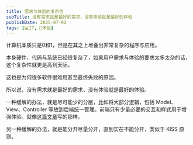```yaml
---
title: 需求与体验的复杂性
subTitle: 没有需求就是最好的需求，没有体验就是最好的体验
publishDate: 2025-07-02
tags: [💻IT, 💓体验]
---
```


计算机本质只是0和1，但是在其之上堆叠出非常复杂的程序与应用。

本身硬件、代码与系统已经很复杂了，如果用户需求与体验的要求太多太杂的话，这个复杂性就更是高到天际。

这也是为何很多软件很难用甚至最终失败的原因。

所以说，没有需求就是最好的需求，没有体验就是最好的体验。

一种缓解的办法，就是尽可能少的分层，比如将大部分逻辑，包括 Model、View、Controller 等放到后端统一管理。前端只有少量必要的交互和样式用于增强体验。就像[这篇文章]写的那样。

另一种缓解的办法，就是能分开尽量分开，直到实在不能分开，类似于 KISS 原则。


[这篇文章]: https://mbrizic.com/blog/react-is-insane/
